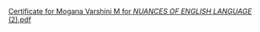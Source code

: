 [Certificate for Mogana Varshini M for _NUANCES OF ENGLISH LANGUAGE_ (2).pdf](https://github.com/user-attachments/files/17342855/Certificate.for.Mogana.Varshini.M.for._NUANCES.OF.ENGLISH.LANGUAGE_.2.pdf)
